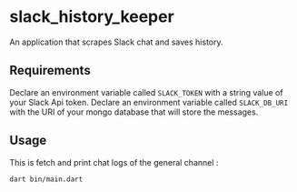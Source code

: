 # slack_history_keeper

An application that scrapes Slack chat and saves history.

## Requirements
Declare an environment variable called `SLACK_TOKEN` with a string value of your Slack Api token.
Declare an environment variable called `SLACK_DB_URI` with the URI of your mongo database that will store the messages.

## Usage
This is fetch and print chat logs of the general channel :

`dart bin/main.dart`

